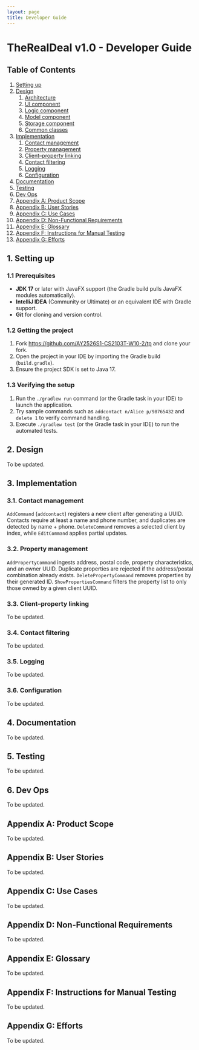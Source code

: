 ```yaml
---
layout: page
title: Developer Guide
---
```


# TheRealDeal v1.0 - Developer Guide

## Table of Contents

1. [Setting up](#1-setting-up)
2. [Design](#2-design)
   1. [Architecture](#21-architecture)
   2. [UI component](#22-ui-component)
   3. [Logic component](#23-logic-component)
   4. [Model component](#24-model-component)
   5. [Storage component](#25-storage-component)
   6. [Common classes](#26-common-classes)
3. [Implementation](#3-implementation)
   1. [Contact management](#31-contact-management)
   2. [Property management](#32-property-management)
   3. [Client–property linking](#33-clientproperty-linking)
   4. [Contact filtering](#34-contact-filtering)
   5. [Logging](#35-logging)
   6. [Configuration](#36-configuration)
4. [Documentation](#4-documentation)
5. [Testing](#5-testing)
6. [Dev Ops](#6-dev-ops)
7. [Appendix A: Product Scope](#appendix-a-product-scope)
8. [Appendix B: User Stories](#appendix-b-user-stories)
9. [Appendix C: Use Cases](#appendix-c-use-cases)
10. [Appendix D: Non-Functional Requirements](#appendix-d-non-functional-requirements)
11. [Appendix E: Glossary](#appendix-e-glossary)
12. [Appendix F: Instructions for Manual Testing](#appendix-f-instructions-for-manual-testing)
13. [Appendix G: Efforts](#appendix-g-efforts)

## 1. Setting up

### 1.1 Prerequisites

- **JDK 17** or later with JavaFX support (the Gradle build pulls JavaFX modules automatically).
- **IntelliJ IDEA** (Community or Ultimate) or an equivalent IDE with Gradle support.
- **Git** for cloning and version control.

### 1.2 Getting the project

1. Fork https://github.com/AY2526S1-CS2103T-W10-2/tp and clone your fork.
2. Open the project in your IDE by importing the Gradle build (`build.gradle`).
3. Ensure the project SDK is set to Java 17.

### 1.3 Verifying the setup

1. Run the `./gradlew run` command (or the Gradle task in your IDE) to launch the application.
2. Try sample commands such as `addcontact n/Alice p/98765432` and `delete 1` to verify command handling.
3. Execute `./gradlew test` (or the Gradle task in your IDE) to run the automated tests.

## 2. Design
To be updated.

## 3. Implementation

### 3.1. Contact management

`AddCommand` (`addcontact`) registers a new client after generating a UUID. Contacts require at least a name and phone
number, and duplicates are detected by name + phone. `DeleteCommand` removes a selected client by index, while
`EditCommand` applies partial updates.

### 3.2. Property management

`AddPropertyCommand` ingests address, postal code, property characteristics, and an owner UUID. Duplicate properties are
rejected if the address/postal combination already exists. `DeletePropertyCommand` removes properties by their generated
ID. `ShowPropertiesCommand` filters the property list to only those owned by a given client UUID.

### 3.3. Client–property linking
To be updated.

### 3.4. Contact filtering
To be updated.

### 3.5. Logging
To be updated.

### 3.6. Configuration
To be updated.


## 4. Documentation
To be updated.


## 5. Testing
To be updated.


## 6. Dev Ops
To be updated.


## Appendix A: Product Scope
To be updated.


## Appendix B: User Stories
To be updated.


## Appendix C: Use Cases
To be updated.


## Appendix D: Non-Functional Requirements
To be updated.


## Appendix E: Glossary
To be updated.


## Appendix F: Instructions for Manual Testing
To be updated.

## Appendix G: Efforts
To be updated.
